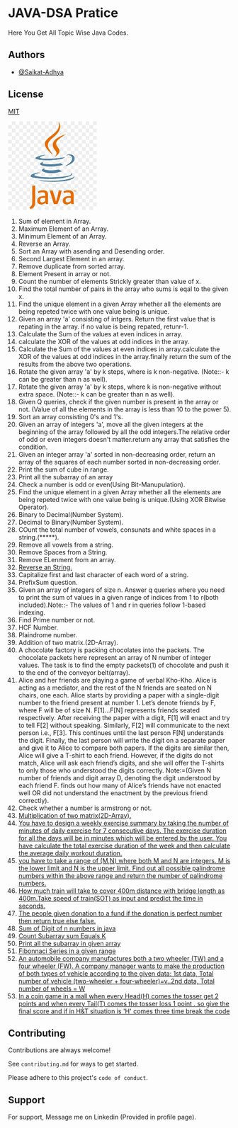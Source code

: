 # JAVA-DSA Pratice

Here You Get All Topic Wise Java Codes.
## Authors

- [@Saikat-Adhya](https://www.github.com/Saikat-Adhya)
## License

[MIT](https://choosealicense.com/licenses/mit/)

<img src="java.png" alt="Screenshot of the Project" width="200" />

1. Sum of element in Array.
2. Maximum Element of an Array.
3. Minimum Element of an Array.
4. Reverse an Array.
5. Sort an Array with asending and Desending order.
6. Second Largest Element in an array.
7. Remove duplicate from sorted array.
8. Element Present in array or not.
9. Count the number of elements Strickly greater than value of x.
10. Find the total number of pairs in the array who sums is eqal to the given x.
11. Find the unique element in a given Array whether all the elements are being repeted twice with one value being is unique.
12. Given an array 'a' consisting of intgers. Return the first value that is repating in the array. if no value is being repated, retunr-1.
13. Calculate the Sum of the values at even indices in array.
14. calculate the XOR of the values at odd indices in the array.
15. Calculate the Sum of the values at even indices in array.calculate the XOR of the values at odd indices in the array.finally return the sum of the results from the above two operations.
16. Rotate the given array 'a' by k steps, where is k non-negative. (Note::- k can be greater than n as well).
17. Rotate the given array 'a' by k steps, where k is non-negative without extra space. (Note::- k can be greater than n as well).
18. Given Q queries, check if the given number is present in the array or not. (Value of all the elements in the array is less than 10 to the power 5).
19. Sort an array consisting 0's and 1's.
20. Given an array of integers 'a', move all the given integers at the beginning of the array followed by all the odd integers.The relative order of odd or even integers doesn't matter.return any array that satisfies the condition.
21. Given an integer array 'a' sorted in non-decreasing order, return an array of the squares of each number sorted in non-decreasing order.
22. Print the sum of cube in range.
23. Print all the subarray of an array
24. Check a number is odd or even(Using Bit-Manupulation).
25. Find the unique element in a given Array whether all the elements are being repeted twice with one value being is unique.(Using XOR Bitwise Operator).
26. Binary to Decimal(Number System).
27. Decimal to Binary(Number System).
28. COunt the total number of vowels, consunats and white spaces in a string.(*****).
29. Remove all vowels from a string.
30. Remove Spaces from a String.
31. Remove ELenment from an array.
32. [Reverse an String.](Question32.java)
33. Capitalize first and last character of each word of a string.
34. PrefixSum question.
35. Given an array of integers of size n. Answer q queries where you need to print the sum of values in a given range of indices from 1 to r(both included).Note::- The values of 1 and r in queries follow 1-based indexing.
36. Find Prime number or not.
37. HCF Number.
38. Plaindrome number.
39. Addition of two matrix.(2D-Array).
40. A chocolate factory is packing chocolates into the packets. The chocolate packets here represent an array  of N number of integer values. The task is to find the empty packets(1) of chocolate and push it to the end of the conveyor belt(array).
41. Alice and her friends are playing a game of verbal Kho-Kho. Alice is acting as a mediator, and the rest of the N friends are seated on N chairs, one each.
Alice starts by providing a paper with a single-digit number to the friend present at number 1. Let’s denote friends by F, where F will be of size N. F[1]…F[N] represents friends seated respectively. After receiving the paper with a digit, F[1] will enact and try to tell F[2] without speaking. Similarly, F[2] will communicate to the next person i.e., F[3]. This continues until the last person F[N] understands the digit. Finally, the last person will write the digit on a separate paper and give it to Alice to compare both papers. If the digits are similar then, Alice will give a T-shirt to each friend. However, if the digits do not match, Alice will ask each friend’s digits, and she will offer the T-shirts to only those who understood the digits correctly.
Note:=(Given N number of friends and digit array D, denoting the digit understood by each friend F. finds out how many of Alice’s friends have not enacted well OR did not understand the enactment by the previous friend correctly).
42. Check whether a number is armstrong or not.
43. [Multiplication of two matrix(2D-Array).](Question43.java)
44. [You have to design a weekly exercise summary by taking the number of minutes of daily exercise for 7 consecutive days. The exercise duration for all the days will be in minutes which will be entered by the user. You have calculate the total exercise duration of the week and then calculate the average daily workout duration.](Question44.java)
45. [you have to take a range of (M,N) where both M and N are integers. M is the lower limit and N is the upper limit. Find out all possible palindrome numbers within the above range and return the number of palindrome numbers.](Question45.java)
46. [How much train will take to cover 400m distance with bridge length as 400m.Take speed of train(SOT) as input and predict the time in seconds.](Question46.java)
47. [The people given donation to a fund if the donation is perfect number then return true else false.](Question47.java)
48. [Sum of Digit of n numbers in java](Question48.java)
49. [Count Subarray sum Equals K](Question49.java)
50. [Print all the subarray in given array](Question50.java)
51. [Fibonnaci Series in a given range](Question51.java)
52. [An automobile company manufactures both a two wheeler (TW) and a four wheeler (FW). A company manager wants to make the production of both types of vehicle according to the given data: 1st data, Total number of vehicle (two-wheeler + four-wheeler)=v..2nd data, Total number of wheels = W](Question52.java)
53. [In a coin game in a mall when every Head(H) comes the tosser get 2 points  and when every Tail(T) comes the tosser loss 1 point . so give the final score and if in H&T situation is 'H' comes three time break the code](Question53.java)
## Contributing

Contributions are always welcome!

See `contributing.md` for ways to get started.

Please adhere to this project's `code of conduct`.
## Support

For support, Message me on Linkedin (Provided in profile page).